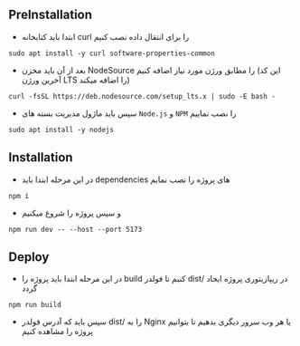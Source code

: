 ## PreInstallation

- ابتدا باید کتابخانه curl را برای انتقال داده نصب کنیم

```shell
sudo apt install -y curl software-properties-common
```

- بعد از آن باید مخزن NodeSource را مطابق ورژن مورد نیاز اضافه کنیم (این کد آخرین ورژن LTS را اضافه میکند)

```shell
curl -fsSL https://deb.nodesource.com/setup_lts.x | sudo -E bash -
```

- سپس باید ماژول مدیریت بسته های `Node.js` و `NPM` را نصب نماییم

```shell
sudo apt install -y nodejs
```

## Installation

- در این مرحله ابتدا باید dependencies های پروژه را نصب نمایم

```shell
npm i
```

- و سپس پروژه را شروع میکنیم

```shell
npm run dev -- --host --port 5173
```

## Deploy

- در این مرحله ابتدا باید پروژه را build کنیم تا فولدر dist/ در ریپازیتوری پروژه ایجاد گردد

```shell
npm run build
```

- سپس باید که آدرس فولدر dist/ را به Nginx یا هر وب سرور دیگری بدهیم تا بتوانیم پروژه را مشاهده کنیم
